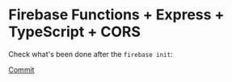 # Firebase Functions + Express + TypeScript + CORS

Check what's been done after the `firebase init`:

[Commit](https://github.com/wsenh/firebase-functions-express-typescript-cors/commit/26cc6be01b2aa977932a0c22e2c1aef3e6ab45f6)
